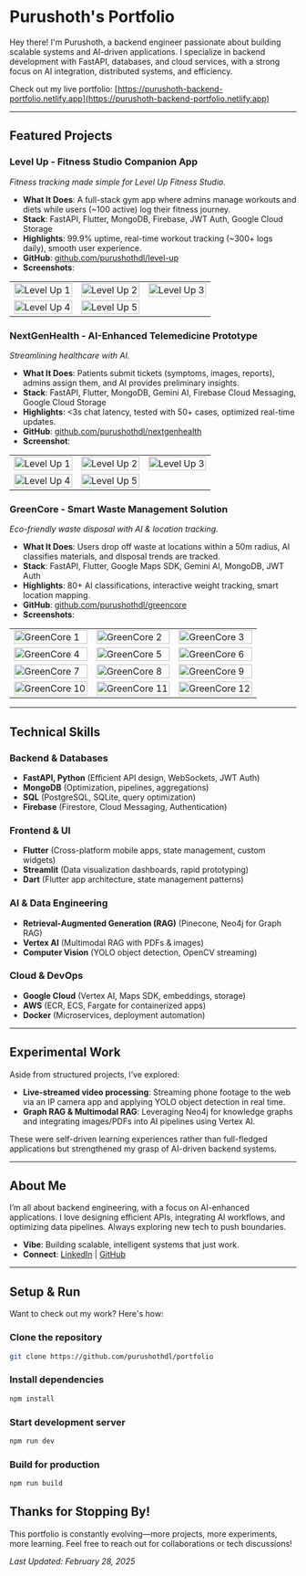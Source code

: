 # Purushoth's Portfolio

Hey there! I'm Purushoth, a backend engineer passionate about building scalable systems and AI-driven applications. I specialize in backend development with FastAPI, databases, and cloud services, with a strong focus on AI integration, distributed systems, and efficiency.

Check out my live portfolio: [https://purushoth-backend-portfolio.netlify.app](https://purushoth-backend-portfolio.netlify.app)

---


## Featured Projects

### Level Up - Fitness Studio Companion App
*Fitness tracking made simple for Level Up Fitness Studio.*

- **What It Does**: A full-stack gym app where admins manage workouts and diets while users (~100 active) log their fitness journey.
- **Stack**: FastAPI, Flutter, MongoDB, Firebase, JWT Auth, Google Cloud Storage
- **Highlights**: 99.9% uptime, real-time workout tracking (~300+ logs daily), smooth user experience.
- **GitHub**: [github.com/purushothdl/level-up](https://github.com/purushothdl/level-up) 
- **Screenshots**:
<table>
  <tr>
    <td width="33%"><img src="public/project-images/level-up/levelup1.jpg" alt="Level Up 1" width="100%"/></td>
    <td width="33%"><img src="public/project-images/level-up/levelup2.jpg" alt="Level Up 2" width="100%"/></td>
    <td width="33%"><img src="public/project-images/level-up/levelup3.jpg" alt="Level Up 3" width="100%"/></td>
  </tr>
  <tr>
    <td width="33%"><img src="public/project-images/level-up/levelup4.jpg" alt="Level Up 4" width="100%"/></td>
    <td width="33%"><img src="public/project-images/level-up/levelup5.jpg" alt="Level Up 5" width="100%"/></td>
  </tr>
</table>

### NextGenHealth - AI-Enhanced Telemedicine Prototype
*Streamlining healthcare with AI.*

- **What It Does**: Patients submit tickets (symptoms, images, reports), admins assign them, and AI provides preliminary insights.
- **Stack**: FastAPI, Flutter, MongoDB, Gemini AI, Firebase Cloud Messaging, Google Cloud Storage
- **Highlights**: <3s chat latency, tested with 50+ cases, optimized real-time updates.
- **GitHub**: [github.com/purushothdl/nextgenhealth](https://github.com/purushothdl/nextgenhealth)  
- **Screenshot**:  
<table>
  <tr>
    <td width="33%"><img src="public/project-images/level-up/levelup1.jpg" alt="Level Up 1" width="100%"/></td>
    <td width="33%"><img src="public/project-images/level-up/levelup2.jpg" alt="Level Up 2" width="100%"/></td>
    <td width="33%"><img src="public/project-images/level-up/levelup3.jpg" alt="Level Up 3" width="100%"/></td>
  </tr>
  <tr>
    <td width="33%"><img src="public/project-images/level-up/levelup4.jpg" alt="Level Up 4" width="100%"/></td>
    <td width="33%"><img src="public/project-images/level-up/levelup5.jpg" alt="Level Up 5" width="100%"/></td>
  </tr>
</table>
    
### GreenCore - Smart Waste Management Solution
*Eco-friendly waste disposal with AI & location tracking.*

- **What It Does**: Users drop off waste at locations within a 50m radius, AI classifies materials, and disposal trends are tracked.
- **Stack**: FastAPI, Flutter, Google Maps SDK, Gemini AI, MongoDB, JWT Auth
- **Highlights**: 80+ AI classifications, interactive weight tracking, smart location mapping.
- **GitHub**: [github.com/purushothdl/greencore](https://github.com/purushothdl/green-core) 
- **Screenshots**:  
<table>
  <tr>
    <td width="33%"><img src="public/project-images/green-core/gc1.png" alt="GreenCore 1" width="100%"/></td>
    <td width="33%"><img src="public/project-images/green-core/gc2.png" alt="GreenCore 2" width="100%"/></td>
    <td width="33%"><img src="public/project-images/green-core/gc3.png" alt="GreenCore 3" width="100%"/></td>
  </tr>
  <tr>
    <td width="33%"><img src="public/project-images/green-core/gc4.png" alt="GreenCore 4" width="100%"/></td>
    <td width="33%"><img src="public/project-images/green-core/gc5.png" alt="GreenCore 5" width="100%"/></td>
    <td width="33%"><img src="public/project-images/green-core/gc6.png" alt="GreenCore 6" width="100%"/></td>
  </tr>
  <tr>
    <td width="33%"><img src="public/project-images/green-core/gc7.png" alt="GreenCore 7" width="100%"/></td>
    <td width="33%"><img src="public/project-images/green-core/gc8.png" alt="GreenCore 8" width="100%"/></td>
    <td width="33%"><img src="public/project-images/green-core/gc9.png" alt="GreenCore 9" width="100%"/></td>
  </tr>
  <tr>
    <td width="33%"><img src="public/project-images/green-core/gc10.png" alt="GreenCore 10" width="100%"/></td>
    <td width="33%"><img src="public/project-images/green-core/gc11.png" alt="GreenCore 11" width="100%"/></td>
    <td width="33%"><img src="public/project-images/green-core/gc12.png" alt="GreenCore 12" width="100%"/></td>
  </tr>
</table>

---

## Technical Skills

### Backend & Databases
- **FastAPI, Python** (Efficient API design, WebSockets, JWT Auth)
- **MongoDB** (Optimization, pipelines, aggregations)
- **SQL** (PostgreSQL, SQLite, query optimization)
- **Firebase** (Firestore, Cloud Messaging, Authentication)

### Frontend & UI
- **Flutter** (Cross-platform mobile apps, state management, custom widgets)
- **Streamlit** (Data visualization dashboards, rapid prototyping)
- **Dart** (Flutter app architecture, state management patterns)

### AI & Data Engineering
- **Retrieval-Augmented Generation (RAG)** (Pinecone, Neo4j for Graph RAG)
- **Vertex AI** (Multimodal RAG with PDFs & images)
- **Computer Vision** (YOLO object detection, OpenCV streaming)

### Cloud & DevOps
- **Google Cloud** (Vertex AI, Maps SDK, embeddings, storage)
- **AWS** (ECR, ECS, Fargate for containerized apps)
- **Docker** (Microservices, deployment automation)

---

## Experimental Work
Aside from structured projects, I’ve explored:
- **Live-streamed video processing**: Streaming phone footage to the web via an IP camera app and applying YOLO object detection in real time.
- **Graph RAG & Multimodal RAG**: Leveraging Neo4j for knowledge graphs and integrating images/PDFs into AI pipelines using Vertex AI.

These were self-driven learning experiences rather than full-fledged applications but strengthened my grasp of AI-driven backend systems.

---

## About Me
I’m all about backend engineering, with a focus on AI-enhanced applications. I love designing efficient APIs, integrating AI workflows, and optimizing data pipelines. Always exploring new tech to push boundaries.

- **Vibe**: Building scalable, intelligent systems that just work.
- **Connect**: [LinkedIn](https://www.linkedin.com/in/dl-purushoth-b2a5a52a7/) | [GitHub](https://github.com/purushothdl) 
---


## Setup & Run
Want to check out my work? Here's how:

### Clone the repository
```bash
git clone https://github.com/purushothdl/portfolio
```

### Install dependencies
```bash
npm install
```

### Start development server
```bash
npm run dev
```

### Build for production
```bash
npm run build
```

## Thanks for Stopping By!
This portfolio is constantly evolving—more projects, more experiments, more learning. Feel free to reach out for collaborations or tech discussions!

*Last Updated: February 28, 2025*
